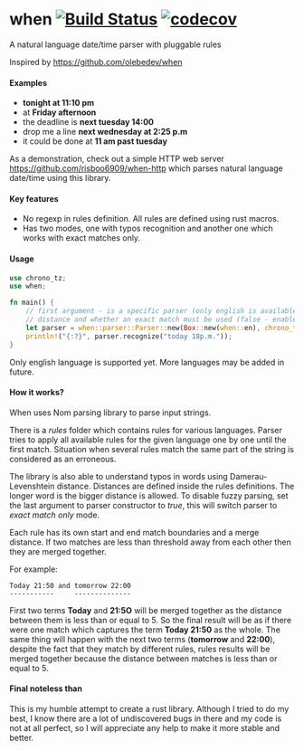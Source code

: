 # when    [![Build Status](https://travis-ci.com/risboo6909/when.svg?token=sEoRH24ki1j8CFisEvo5&branch=master)](https://travis-ci.com/risboo6909/when) [![codecov](https://codecov.io/gh/risboo6909/when/branch/master/graph/badge.svg)](https://codecov.io/gh/risboo6909/when)

A natural language date/time parser with pluggable rules

Inspired by https://github.com/olebedev/when

#### Examples

* **tonight at 11:10 pm**
* at **Friday afternoon**
* the deadline is **next tuesday 14:00**
* drop me a line **next wednesday at 2:25 p.m**
* it could be done at **11 am past tuesday**

As a demonstration, check out a simple HTTP web server https://github.com/risboo6909/when-http which parses natural language date/time using this library.

#### Key features

* No regexp in rules definition. All rules are defined using rust macros.
* Has two modes, one with typos recognition and another one which works with exact matches only.

#### Usage

```Rust
use chrono_tz;
use when;

fn main() {
    // first argument - is a specific parser (only english is available for the moment), then a timezone, maximum merge
    // distance and whether an exact match must be used (false - enables fuzzy matching)
    let parser = when::parser::Parser::new(Box::new(when::en), chrono_tz::Europe::Moscow, 3, false);
    println!("{:?}", parser.recognize("today 18p.m."));
}
```

Only english language is supported yet. More languages may be added in future.

#### How it works?

When uses Nom parsing library to parse input strings.

There is a *rules* folder which contains rules for various languages. Parser tries to apply all available rules for the given language one by one until the first match. Situation when several rules match the same part of the string is considered as an erroneous.

The library is also able to understand typos in words using Damerau-Levenshtein distance. Distances are defined inside the rules definitions. The longer word is the bigger distance is allowed. To disable fuzzy parsing, set the last argument to parser constructor to *true*, this will switch parser to *exact match only* mode.

Each rule has its own start and end match boundaries and a merge distance. If two matches are less than threshold away from each other then they are merged together.

For example:

```
Today 21:50 and tomorrow 22:00
-----------     --------------
```

First two terms **Today** and **21:5O** will be merged together as the distance between them is less than or equal to 5. So the final result will be as if there were one match which captures the term **Today 21:50** as the whole. The same thing will happen with the next two terms (**tomorrow** and **22:00**), despite the fact that they match by different rules, rules results will be merged together because the distance between matches is less than or equal to 5.

#### Final noteless than 

This is my humble attempt to create a rust library. Although I tried to do my best, I know there are a lot of undiscovered bugs in there and my code is not at all perfect, so I will appreciate any help to make it more stable and better.

